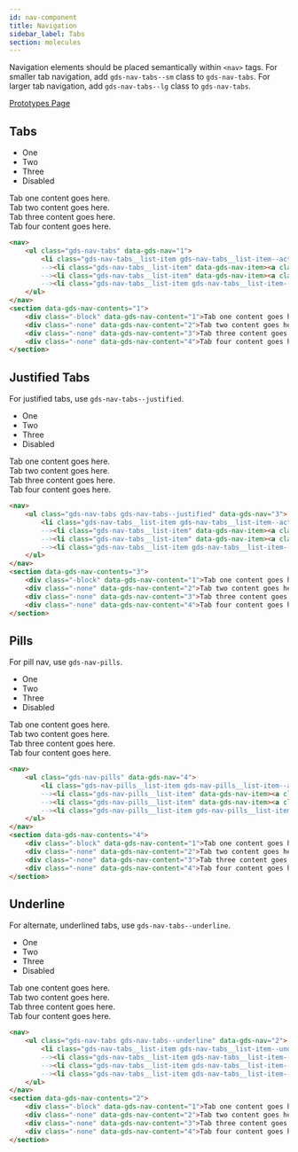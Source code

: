 ```yaml
---
id: nav-component
title: Navigation
sidebar_label: Tabs
section: molecules
---
```


Navigation elements should be placed semantically within `<nav>` tags. For smaller tab navigation, add `gds-nav-tabs--sm` class to `gds-nav-tabs`. For larger tab navigation, add `gds-nav-tabs--lg` class to `gds-nav-tabs`.

<p style="margin-bottom: 0.8em">
    <a href="https://ds.gumgum.com/stable/index.html#gds-nav" target="_blank">Prototypes Page</a>
</p>

## Tabs

<nav>
    <ul class="gds-nav-tabs -p-a-0" data-gds-nav="1">
        <li class="gds-nav-tabs__list-item gds-nav-tabs__list-item--active" data-gds-nav-item><a class="gds-nav-tabs__link" data-gds-nav-button="1" data-gds-nav-type="tab">One</a></li><!--
        --><li class="gds-nav-tabs__list-item" data-gds-nav-item><a class="gds-nav-tabs__link" data-gds-nav-button="2" data-gds-nav-type="tab">Two</a></li><!--
        --><li class="gds-nav-tabs__list-item" data-gds-nav-item><a class="gds-nav-tabs__link" data-gds-nav-button="3" data-gds-nav-type="tab">Three</a></li><!--
        --><li class="gds-nav-tabs__list-item gds-nav-tabs__list-item--disabled" data-gds-nav-item><a class="gds-nav-tabs__link" data-gds-nav-button="4" data-gds-nav-type="tab">Disabled</a></li>
    </ul>
</nav>
<section data-gds-nav-contents="1">
    <div class="-block" data-gds-nav-content="1">Tab one content goes here.</div>
    <div class="-none" data-gds-nav-content="2">Tab two content goes here.</div>
    <div class="-none" data-gds-nav-content="3">Tab three content goes here.</div>
    <div class="-none" data-gds-nav-content="4">Tab four content goes here.</div>
</section>

```html
<nav>
    <ul class="gds-nav-tabs" data-gds-nav="1">
        <li class="gds-nav-tabs__list-item gds-nav-tabs__list-item--active" data-gds-nav-item><a class="gds-nav-tabs__link" data-gds-nav-button="1" data-gds-nav-type="tab">One</a></li><!--
        --><li class="gds-nav-tabs__list-item" data-gds-nav-item><a class="gds-nav-tabs__link" data-gds-nav-button="2" data-gds-nav-type="tab">Two</a></li><!--
        --><li class="gds-nav-tabs__list-item" data-gds-nav-item><a class="gds-nav-tabs__link" data-gds-nav-button="3" data-gds-nav-type="tab">Three</a></li><!--
        --><li class="gds-nav-tabs__list-item gds-nav-tabs__list-item--disabled" data-gds-nav-item><a class="gds-nav-tabs__link" data-gds-nav-button="4" data-gds-nav-type="tab">Disabled</a></li>
    </ul>
</nav>
<section data-gds-nav-contents="1">
    <div class="-block" data-gds-nav-content="1">Tab one content goes here.</div>
    <div class="-none" data-gds-nav-content="2">Tab two content goes here.</div>
    <div class="-none" data-gds-nav-content="3">Tab three content goes here.</div>
    <div class="-none" data-gds-nav-content="4">Tab four content goes here.</div>
</section>
```

## Justified Tabs

For justified tabs, use `gds-nav-tabs--justified`.

<nav>
    <ul class="gds-nav-tabs gds-nav-tabs--justified -p-a-0" data-gds-nav="3">
        <li class="gds-nav-tabs__list-item gds-nav-tabs__list-item--active" data-gds-nav-item><a class="gds-nav-tabs__link" data-gds-nav-button data-gds-nav-button="1" data-gds-nav-type="tab">One</a></li><!--
        --><li class="gds-nav-tabs__list-item" data-gds-nav-item><a class="gds-nav-tabs__link" data-gds-nav-button="2" data-gds-nav-type="tab">Two</a></li><!--
        --><li class="gds-nav-tabs__list-item" data-gds-nav-item><a class="gds-nav-tabs__link" data-gds-nav-button="3" data-gds-nav-type="tab">Three</a></li><!--
        --><li class="gds-nav-tabs__list-item gds-nav-tabs__list-item--disabled" data-gds-nav-item><a class="gds-nav-tabs__link" data-gds-nav-button="4" data-gds-nav-type="tab">Disabled</a></li>
    </ul>
</nav>
<section data-gds-nav-contents="3">
    <div class="-block" data-gds-nav-content="1">Tab one content goes here.</div>
    <div class="-none" data-gds-nav-content="2">Tab two content goes here.</div>
    <div class="-none" data-gds-nav-content="3">Tab three content goes here.</div>
    <div class="-none" data-gds-nav-content="4">Tab four content goes here.</div>
</section>

```html
<nav>
    <ul class="gds-nav-tabs gds-nav-tabs--justified" data-gds-nav="3">
        <li class="gds-nav-tabs__list-item gds-nav-tabs__list-item--active" data-gds-nav-item><a class="gds-nav-tabs__link" data-gds-nav-button data-gds-nav-button="1" data-gds-nav-type="tab">One</a></li><!--
        --><li class="gds-nav-tabs__list-item" data-gds-nav-item><a class="gds-nav-tabs__link" data-gds-nav-button="2" data-gds-nav-type="tab">Two</a></li><!--
        --><li class="gds-nav-tabs__list-item" data-gds-nav-item><a class="gds-nav-tabs__link" data-gds-nav-button="3" data-gds-nav-type="tab">Three</a></li><!--
        --><li class="gds-nav-tabs__list-item gds-nav-tabs__list-item--disabled" data-gds-nav-item><a class="gds-nav-tabs__link" data-gds-nav-button="4" data-gds-nav-type="tab">Disabled</a></li>
    </ul>
</nav>
<section data-gds-nav-contents="3">
    <div class="-block" data-gds-nav-content="1">Tab one content goes here.</div>
    <div class="-none" data-gds-nav-content="2">Tab two content goes here.</div>
    <div class="-none" data-gds-nav-content="3">Tab three content goes here.</div>
    <div class="-none" data-gds-nav-content="4">Tab four content goes here.</div>
</section>
```

## Pills

For pill nav, use `gds-nav-pills`.

<nav>
    <ul class="gds-nav-pills -p-a-0" data-gds-nav="4">
        <li class="gds-nav-pills__list-item gds-nav-pills__list-item--active" data-gds-nav-item><a class="gds-nav-pills__link" data-gds-nav-button="1" data-gds-nav-type="pill">One</a></li><!--
        --><li class="gds-nav-pills__list-item" data-gds-nav-item><a class="gds-nav-pills__link" data-gds-nav-button="2" data-gds-nav-type="pill">Two</a></li><!--
        --><li class="gds-nav-pills__list-item" data-gds-nav-item><a class="gds-nav-pills__link" data-gds-nav-button="3" data-gds-nav-type="pill">Three</a></li><!--
        --><li class="gds-nav-pills__list-item gds-nav-pills__list-item--disabled" data-gds-nav-item><a class="gds-nav-pills__link" data-gds-nav-button="4" data-gds-nav-type="pill">Disabled</a></li>
    </ul>
</nav>
<section data-gds-nav-contents="4">
    <div class="-block" data-gds-nav-content="1">Tab one content goes here.</div>
    <div class="-none" data-gds-nav-content="2">Tab two content goes here.</div>
    <div class="-none" data-gds-nav-content="3">Tab three content goes here.</div>
    <div class="-none" data-gds-nav-content="4">Tab four content goes here.</div>
</section>

```html
<nav>
    <ul class="gds-nav-pills" data-gds-nav="4">
        <li class="gds-nav-pills__list-item gds-nav-pills__list-item--active" data-gds-nav-item><a class="gds-nav-pills__link" data-gds-nav-button="1" data-gds-nav-type="pill">One</a></li><!--
        --><li class="gds-nav-pills__list-item" data-gds-nav-item><a class="gds-nav-pills__link" data-gds-nav-button="2" data-gds-nav-type="pill">Two</a></li><!--
        --><li class="gds-nav-pills__list-item" data-gds-nav-item><a class="gds-nav-pills__link" data-gds-nav-button="3" data-gds-nav-type="pill">Three</a></li><!--
        --><li class="gds-nav-pills__list-item gds-nav-pills__list-item--disabled" data-gds-nav-item><a class="gds-nav-pills__link" data-gds-nav-button="4" data-gds-nav-type="pill">Disabled</a></li>
    </ul>
</nav>
<section data-gds-nav-contents="4">
    <div class="-block" data-gds-nav-content="1">Tab one content goes here.</div>
    <div class="-none" data-gds-nav-content="2">Tab two content goes here.</div>
    <div class="-none" data-gds-nav-content="3">Tab three content goes here.</div>
    <div class="-none" data-gds-nav-content="4">Tab four content goes here.</div>
</section>
```

## Underline

For alternate, underlined tabs, use `gds-nav-tabs--underline`.

<nav>
    <ul class="gds-nav-tabs gds-nav-tabs--underline -p-a-0" data-gds-nav="2">
        <li class="gds-nav-tabs__list-item gds-nav-tabs__list-item--underline gds-nav-tabs__list-item--active" data-gds-nav-item><a class="gds-nav-tabs__link gds-nav-tabs--underline__link" data-gds-nav-button="1" data-gds-nav-type="tab">One</a></li><!--
        --><li class="gds-nav-tabs__list-item gds-nav-tabs__list-item--underline" data-gds-nav-item><a class="gds-nav-tabs__link gds-nav-tabs__link--underline" data-gds-nav-button="2" data-gds-nav-type="tab">Two</a></li><!--
        --><li class="gds-nav-tabs__list-item gds-nav-tabs__list-item--underline" data-gds-nav-item><a class="gds-nav-tabs__link gds-nav-tabs__link--underline" data-gds-nav-button="3" data-gds-nav-type="tab">Three</a></li><!--
        --><li class="gds-nav-tabs__list-item gds-nav-tabs__list-item--underline gds-nav-tabs__list-item--disabled" data-gds-nav-item><a class="gds-nav-tabs__link gds-nav-tabs__link--underline" data-gds-nav-button="4" data-gds-nav-type="tab">Disabled</a></li>
    </ul>
</nav>
<section data-gds-nav-contents="2">
    <div class="-block" data-gds-nav-content="1">Tab one content goes here.</div>
    <div class="-none" data-gds-nav-content="2">Tab two content goes here.</div>
    <div class="-none" data-gds-nav-content="3">Tab three content goes here.</div>
    <div class="-none" data-gds-nav-content="4">Tab four content goes here.</div>
</section>

```html
<nav>
    <ul class="gds-nav-tabs gds-nav-tabs--underline" data-gds-nav="2">
        <li class="gds-nav-tabs__list-item gds-nav-tabs__list-item--underline gds-nav-tabs__list-item--active" data-gds-nav-item><a class="gds-nav-tabs__link gds-nav-tabs--underline__link" data-gds-nav-button="1" data-gds-nav-type="tab">One</a></li><!--
        --><li class="gds-nav-tabs__list-item gds-nav-tabs__list-item--underline" data-gds-nav-item><a class="gds-nav-tabs__link gds-nav-tabs__link--underline" data-gds-nav-button="2" data-gds-nav-type="tab">Two</a></li><!--
        --><li class="gds-nav-tabs__list-item gds-nav-tabs__list-item--underline" data-gds-nav-item><a class="gds-nav-tabs__link gds-nav-tabs__link--underline" data-gds-nav-button="3" data-gds-nav-type="tab">Three</a></li><!--
        --><li class="gds-nav-tabs__list-item gds-nav-tabs__list-item--underline gds-nav-tabs__list-item--disabled" data-gds-nav-item><a class="gds-nav-tabs__link gds-nav-tabs__link--underline" data-gds-nav-button="4" data-gds-nav-type="tab">Disabled</a></li>
    </ul>
</nav>
<section data-gds-nav-contents="2">
    <div class="-block" data-gds-nav-content="1">Tab one content goes here.</div>
    <div class="-none" data-gds-nav-content="2">Tab two content goes here.</div>
    <div class="-none" data-gds-nav-content="3">Tab three content goes here.</div>
    <div class="-none" data-gds-nav-content="4">Tab four content goes here.</div>
</section>
```
